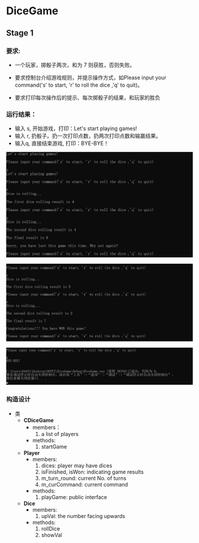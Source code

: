 # DiceGame

## Stage 1

### 要求:

- 一个玩家，掷骰子两次，和为 7 则获胜，否则失败。

- 要求控制台介绍游戏规则，并提示操作方式，如Please input your command('s' to start, 'r' to roll the dice ,'q' to quit)。

- 要求打印每次操作后的提示、每次掷骰子的结果，和玩家的胜负        

### 运行结果：

- 输入 s, 开始游戏，打印：Let's start playing games!
- 输入 r, 扔骰子。扔一次打印点数，扔两次打印点数和输赢结果。
- 输入q, 直接结束游戏, 打印：BYE-BYE！

![image-20200407174023946](README.assets/image-20200407174023946.png)

![image-20200407174030527](README.assets/image-20200407174030527.png)

![image-20200407174018642](README.assets/image-20200407174018642.png)

### 构造设计

- 类
  - **CDiceGame**
    - members：
      1. a list of players
    - methods:
      1. startGame
  - **Player**
    - members:
      1. dices: player may have dices
      2. isFinished, isWon: indicating game results
      3. m_turn_round:  current No. of turns
      4. m_curCommand:  current command
    - methods:
      1. playGame: public interface
  - **Dice**
    - members:
      1. upVal: the number facing upwards
    - methods:
      1. rollDice
      2. showVal


